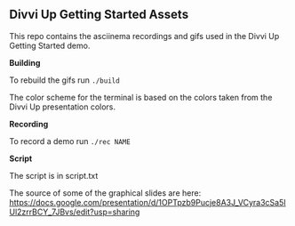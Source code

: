 ## Divvi Up Getting Started Assets

This repo contains the asciinema recordings and gifs used in the Divvi Up Getting Started demo.

**Building**

To rebuild the gifs run `./build`

The color scheme for the terminal is based on the colors taken from the Divvi Up presentation colors.

**Recording**

To record a demo run `./rec NAME`

**Script**

The script is in script.txt

The source of some of the graphical slides are here: https://docs.google.com/presentation/d/1OPTpzb9Pucje8A3J_VCyra3cSa5IUl2zrrBCY_7JBvs/edit?usp=sharing
